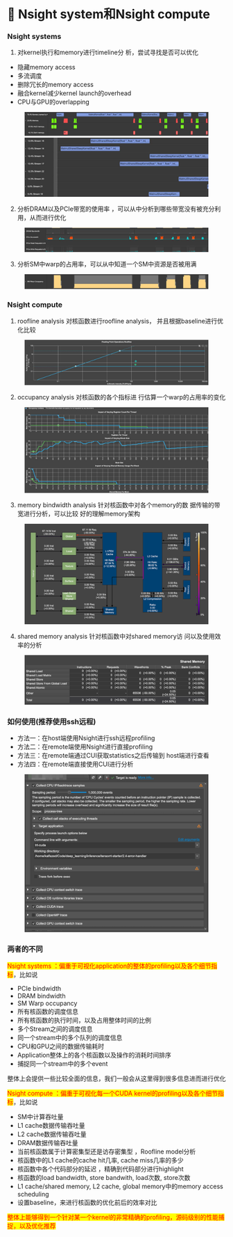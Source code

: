 # 🫣 Nsight system和Nsight compute

### Nsight systems

1. 对kernel执行和memory进行timeline分 析，尝试寻找是否可以优化&#x20;

* 隐藏memory access&#x20;
* 多流调度&#x20;
* 删除冗长的memory access&#x20;
* 融合kernel减少kernel launch的overhead&#x20;
* &#x20;CPU与GPU的overlapping

<figure><img src="../../.gitbook/assets/图片.png" alt=""><figcaption></figcaption></figure>

2. 分析DRAM以及PCIe带宽的使用率 ，可以从中分析到哪些带宽没有被充分利 用，从而进行优化

<figure><img src="../../.gitbook/assets/图片 (1).png" alt=""><figcaption></figcaption></figure>

3. 分析SM中warp的占用率，可以从中知道一个SM中资源是否被用满

<figure><img src="../../.gitbook/assets/图片 (2).png" alt=""><figcaption></figcaption></figure>

### Nsight compute

1. roofline analysis 对核函数进行roofline analysis， 并且根据baseline进行优化比较

<figure><img src="../../.gitbook/assets/图片 (3).png" alt=""><figcaption></figcaption></figure>

2. occupancy analysis 对核函数的各个指标进 行估算一个warp的占用率的变化

<figure><img src="../../.gitbook/assets/图片 (5).png" alt=""><figcaption></figcaption></figure>

3. memory bindwidth analysis 针对核函数中对各个memory的数 据传输的带宽进行分析，可以比较 好的理解memory架构

<figure><img src="../../.gitbook/assets/图片 (6).png" alt=""><figcaption></figcaption></figure>

4. shared memory analysis 针对核函数中对shared memory访 问以及使用效率的分析

<figure><img src="../../.gitbook/assets/图片 (7).png" alt=""><figcaption></figcaption></figure>

### 如何使用(推荐使用ssh远程)

* 方法一：在host端使用Nsight进行ssh远程profiling&#x20;
* 方法二：在remote端使用Nsight进行直接profiling&#x20;
* 方法三：在remote端通过CUI获取statistics之后传输到 host端进行查看
* 方法四：在remote端直接使用CUI进行分析

<figure><img src="../../.gitbook/assets/图片 (8).png" alt=""><figcaption></figcaption></figure>

### 两者的不同

<mark style="color:red;">Nsight systems ：偏重于可视化application的整体的profiling以及各个细节指标</mark>，比如说&#x20;

* PCIe bindwidth&#x20;
* DRAM bindwidth&#x20;
* &#x20;SM Warp occupancy&#x20;
* &#x20;所有核函数的调度信息&#x20;
* 所有核函数的执行时间，以及占用整体时间的比例&#x20;
* 多个Stream之间的调度信息
* 同一个stream中的多个队列的调度信息&#x20;
* CPU和GPU之间的数据传输耗时&#x20;
* Application整体上的各个核函数以及操作的消耗时间排序&#x20;
* 捕捉同一个stream中的多个event&#x20;

整体上会提供一些比较全面的信息，我们一般会从这里得到很多信息进而进行优化

<mark style="color:red;">Nsight compute ：偏重于可视化每一个CUDA kernel的profiling以及各个细节指标</mark>，比如说&#x20;

* SM中计算吞吐量
* &#x20;L1 cache数据传输吞吐量&#x20;
* &#x20;L2 cache数据传输吞吐量&#x20;
* DRAM数据传输吞吐量&#x20;
* 当前核函数属于计算密集型还是访存密集型 ，Roofline model分析&#x20;
* &#x20;核函数中的L1 cache的cache hit几率, cache miss几率的多少&#x20;
* 核函数中各个代码部分的延迟 ，精确到代码部分进行highlight&#x20;
* 核函数的load bandwidth, store bandwith, load次数, store次数&#x20;
* L1 cache/shared memory, L2 cache, global memory中的memory access scheduling&#x20;
* 设置baseline，来进行核函数的优化前后的效率对比&#x20;

<mark style="color:red;">整体上能够得到一个针对某一个kernel的非常精确的profiling，源码级别的性能捕捉，以及优化推荐</mark>&#x20;

